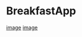 # BreakfastApp

[image](https://user-images.githubusercontent.com/109075090/233986001-423f1f0a-5265-457e-94a9-4452ad11bf38.png) 
[image](https://user-images.githubusercontent.com/109075090/233986713-a3f71fa0-20f7-46e6-b6fb-bcd622559afc.png)
